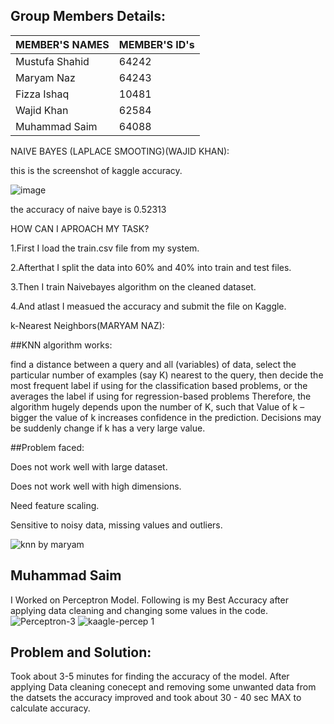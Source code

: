 ## Group Members Details: 

| MEMBER'S NAMES | MEMBER'S ID's |
| --------------- | --------------- |
| Mustufa Shahid | 64242 | 
| Maryam Naz | 64243 |
| Fizza Ishaq | 10481 | 
| Wajid Khan | 62584 | 
| Muhammad Saim | 64088 | 


NAIVE BAYES (LAPLACE SMOOTING)(WAJID KHAN):

this is the screenshot of kaggle accuracy.

![image](https://user-images.githubusercontent.com/64194854/169699843-2d55ca62-049c-4a38-aca7-5d71ef9ac416.png)

the accuracy of naive baye is 0.52313

HOW CAN I APROACH MY TASK?

1.First I  load the train.csv file from my system.

2.Afterthat I split the data into 60% and 40% into train and test files.

3.Then I train Naivebayes algorithm on the cleaned dataset.

4.And atlast I measued the accuracy and submit the file on Kaggle.

 k-Nearest Neighbors(MARYAM NAZ):
 
 ##KNN algorithm works:

find a distance between a query and all (variables) of data, select the particular number of examples (say K) nearest to the query, then decide 
the most frequent label if using for the classification based problems,  or
the averages the label if using for regression-based problems Therefore, the algorithm hugely depends upon the number of K, such that
Value of k – bigger the value of k increases confidence in the prediction. 
Decisions may be suddenly change  if k has a very large value.

##Problem faced:

Does not work well with large dataset.

Does not work well with high dimensions.

Need feature scaling.

Sensitive to noisy data, missing values and outliers.

![knn by maryam](https://user-images.githubusercontent.com/74488616/169798177-62222b82-9645-4c78-aac2-d94c42d006ef.PNG)



## Muhammad Saim
I Worked on Perceptron Model. Following is my Best Accuracy after applying data cleaning and changing some values in the code.
![Perceptron-3](https://user-images.githubusercontent.com/61631114/169801169-cb1e9667-bfdf-4e40-a630-5d3241149c46.PNG)
![kaagle-percep 1](https://user-images.githubusercontent.com/61631114/169801212-770eb0e1-dc99-422a-93c0-f16935fd88ed.PNG)
## Problem and Solution:
Took about 3-5 minutes for finding the accuracy of the model. After applying Data cleaning conecept and removing some unwanted data from the datsets the accuracy improved and took about 30 - 40 sec MAX to calculate accuracy.
